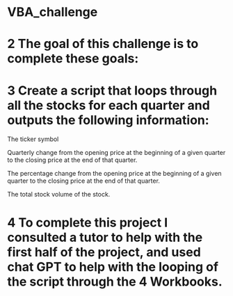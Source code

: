 # VBA_challenge
# 2 The goal of this challenge is to complete these goals:

# 3 Create a script that loops through all the stocks for each quarter and outputs the following information:

The ticker symbol

Quarterly change from the opening price at the beginning of a given quarter to the closing price at the end of that quarter.

The percentage change from the opening price at the beginning of a given quarter to the closing price at the end of that quarter.

The total stock volume of the stock. 

# 4 To complete this project I consulted a tutor to help with the first half of the project, and used chat GPT to help with the looping of the script through the 4 Workbooks.
